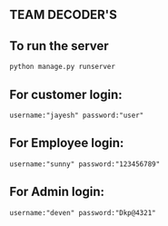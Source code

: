 ## TEAM DECODER'S

## To run the server

    python manage.py runserver


## For  customer login:

    username:"jayesh" password:"user"
    
## For  Employee login:

    username:"sunny" password:"123456789"
    
## For  Admin login:

    username:"deven" password:"Dkp@4321"

